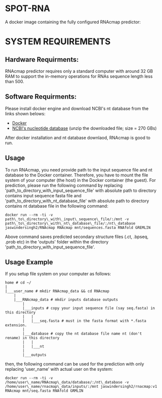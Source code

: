 SPOT-RNA
===============

A docker image containing the fully configured RNAcmap predictor:

SYSTEM REQUIREMENTS
====
Hardware Requirments:
----
RNAcmap predictor requires only a standard computer with around 32 GB RAM to support the in-memory operations for RNAs sequence length less than 500.

Software Requirments:
----

Please install docker engine and download NCBI's nt database from the links shown belows:

* [Docker](https://docs.docker.com/engine/installation/)
* [NCBI's nucleotide database](ftp://ftp.ncbi.nlm.nih.gov/blast/db/FASTA/nt.gz) (unzip the downloaded file; size = 270 GBs)

After docker installation and nt database downlaod, RNAcmap is good to run.

Usage
-------------------

To run RNAcmap, you need provide path to the input sequence file and nt database to the Docker container. Therefore, you have to mount the file system of your computer (the host) in the Docker container (the guest). For prediction, please run the following command by replacing 'path\_to\_directory\_with\_input\_sequence\_file' with absolute path to directory contains input sequence fasta file and 'path\_to\_directory\_with\_nt\_database\_file' with absolute path to directory contains nt database file in the following command:

```
docker run --rm -ti -v path\_to\_directory\_with\_input\_sequence\_file/:/mnt -v path\_to\_directory\_with\_nt\_database\_file/:/nt\_database jaswindersingh2/RNAcmap RNAcmap mnt/sequences.fasta RNAfold GREMLIN
```

Above command saves predicted secondary structure files (.ct, .bpseq, .prob etc) in the 'outputs' folder within the directory 'path\_to\_directory\_with\_input\_sequence\_file'.

Usage Example
------------------

If you setup file system on your computer as follows:

```
home # cd ~/
|
|___user_name # mkdir RNAcmap_data && cd RNAcmap
	|
	|___RNAcmap_data # mkdir inputs database outputs
		|
		|___inputs # copy your input sequence file (say seq.fasta) in this directory 
        |   |
        |   |___seq.fasta # must in the fasta format with *.fasta extension.
        |
		|___database # copy the nt database file name nt (don't rename) in this directory
		|	|
		|	|___nt 
		|
		|___outputs
```

then, the following command can be used for the prediction with only replacing 'user_name' with actual user on the system:

```
docker run --rm -ti -v /home/user\_name/RNAcmap\_data/database/:/nt\_database -v /home/user\_name/rnacmap\_data/inputs/:/mnt jaswindersingh2/rnacmap:v1 RNAcmap mnt/seq.fasta RNAfold GRMLIN
```
